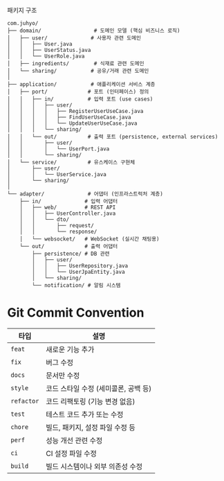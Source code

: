 패키지 구조
```
com.juhyo/
├── domain/                 # 도메인 모델 (핵심 비즈니스 로직)
│   ├── user/              # 사용자 관련 도메인
│   │   ├── User.java
│   │   ├── UserStatus.java
│   │   └── UserRole.java
│   ├── ingredients/        # 식재료 관련 도메인
│   └── sharing/           # 공유/거래 관련 도메인
│
├── application/           # 애플리케이션 서비스 계층
│   ├── port/             # 포트 (인터페이스) 정의
│   │   ├── in/           # 입력 포트 (use cases)
│   │   │   ├── user/
│   │   │   │   ├── RegisterUserUseCase.java
│   │   │   │   ├── FindUserUseCase.java
│   │   │   │   └── UpdateUserUseCase.java
│   │   │   └── sharing/
│   │   └── out/          # 출력 포트 (persistence, external services)
│   │       ├── user/
│   │       │   └── UserPort.java
│   │       └── sharing/
│   └── service/          # 유스케이스 구현체
│       ├── user/
│       │   └── UserService.java
│       └── sharing/
│
└── adapter/              # 어댑터 (인프라스트럭처 계층)
    ├── in/              # 입력 어댑터
    │   ├── web/         # REST API
    │   │   ├── UserController.java
    │   │   └── dto/
    │   │       ├── request/
    │   │       └── response/
    │   └── websocket/   # WebSocket (실시간 채팅용)
    └── out/             # 출력 어댑터
        ├── persistence/ # DB 관련
        │   ├── user/
        │   │   ├── UserRepository.java
        │   │   └── UserJpaEntity.java
        │   └── sharing/
        └── notification/ # 알림 시스템
```

# Git Commit Convention


| 타입      | 설명                                      |
|-----------|-------------------------------------------|
| `feat`    | 새로운 기능 추가                          |
| `fix`     | 버그 수정                                 |
| `docs`    | 문서만 수정                               |
| `style`   | 코드 스타일 수정 (세미콜론, 공백 등)      |
| `refactor`| 코드 리팩토링 (기능 변경 없음)            |
| `test`    | 테스트 코드 추가 또는 수정                |
| `chore`   | 빌드, 패키지, 설정 파일 수정 등           |
| `perf`    | 성능 개선 관련 수정                       |
| `ci`      | CI 설정 파일 수정                         |
| `build`   | 빌드 시스템이나 외부 의존성 수정          |
